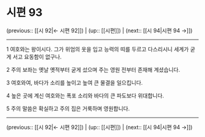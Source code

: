 # 시편 93

(previous:: [[시 92|← 시편 92]]) | (up:: [[시편]]) | (next:: [[시 94|시편 94 →]])

***




1 
여호와는 왕이시다. 그가 위엄의 옷을 입고 능력의 띠를 두르고 다스리시니 세계가 굳게 서고 요동함이 없구나. 



2 
주의 보좌는 옛날 옛적부터 굳게 섰으며 주는 영원 전부터 존재해 계셨습니다. 



3 
여호와여, 바다가 소리를 높이고 높여 큰 물결을 일으킵니다. 



4 
높은 곳에 계신 여호와는 폭포 소리와 바다의 큰 파도보다 위대합니다. 



5 
주의 말씀은 확실하고 주의 집은 거룩하며 영원합니다.

***

(previous:: [[시 92|← 시편 92]]) | (up:: [[시편]]) | (next:: [[시 94|시편 94 →]])
